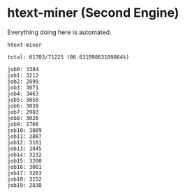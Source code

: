 # htext-miner (Second Engine)

Everything doing here is automated.

```
htext-miner

total: 61703/71225 (86.63109863109864%)

job0: 3384
job1: 3212
job2: 2899
job3: 3071
job4: 3463
job5: 3050
job6: 3039
job7: 2983
job8: 3026
job9: 2768
job10: 3089
job11: 2887
job12: 3101
job13: 3045
job14: 3232
job15: 3200
job16: 3001
job17: 3263
job18: 3152
job19: 2838
```
